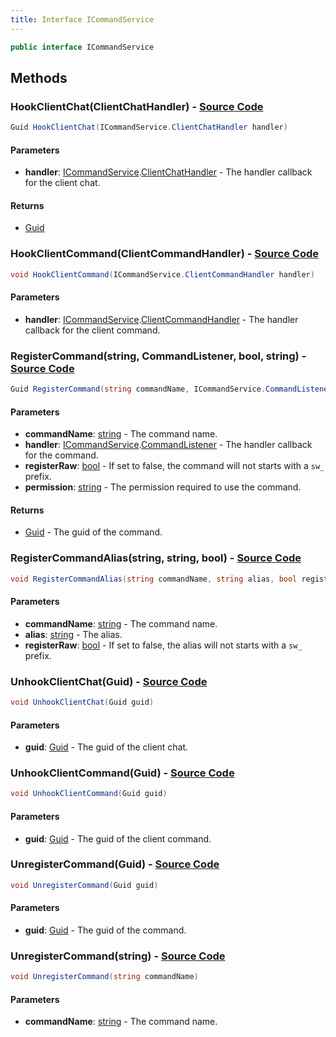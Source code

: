 ```yaml
---
title: Interface ICommandService
---
```


```csharp
public interface ICommandService
```

## Methods

### **HookClientChat(ClientChatHandler)** - [Source Code](https://github.com/swiftly-solution/swiftlys2/blob/main/managed/src/SwiftlyS2.Shared/Modules/Commands/ICommandService.cs#L81)

```csharp
Guid HookClientChat(ICommandService.ClientChatHandler handler)
```

#### Parameters

- **handler**: [ICommandService](/docs/api/shared/commands/icommandservice).[ClientChatHandler](/docs/api/shared/commands/icommandservice/clientchathandler) - The handler callback for the client chat.

#### Returns

- [Guid](https://learn.microsoft.com/dotnet/api/system.guid)

### **HookClientCommand(ClientCommandHandler)** - [Source Code](https://github.com/swiftly-solution/swiftlys2/blob/main/managed/src/SwiftlyS2.Shared/Modules/Commands/ICommandService.cs#L69)

```csharp
void HookClientCommand(ICommandService.ClientCommandHandler handler)
```

#### Parameters

- **handler**: [ICommandService](/docs/api/shared/commands/icommandservice).[ClientCommandHandler](/docs/api/shared/commands/icommandservice/clientcommandhandler) - The handler callback for the client command.

### **RegisterCommand(string, CommandListener, bool, string)** - [Source Code](https://github.com/swiftly-solution/swiftlys2/blob/main/managed/src/SwiftlyS2.Shared/Modules/Commands/ICommandService.cs#L42)

```csharp
Guid RegisterCommand(string commandName, ICommandService.CommandListener handler, bool registerRaw = false, string permission = "")
```

#### Parameters

- **commandName**: [string](https://learn.microsoft.com/dotnet/api/system.string) - The command name.
- **handler**: [ICommandService](/docs/api/shared/commands/icommandservice).[CommandListener](/docs/api/shared/commands/icommandservice/commandlistener) - The handler callback for the command.
- **registerRaw**: [bool](https://learn.microsoft.com/dotnet/api/system.boolean) - If set to false, the command will not starts with a `sw_` prefix.
- **permission**: [string](https://learn.microsoft.com/dotnet/api/system.string) - The permission required to use the command.

#### Returns

- [Guid](https://learn.microsoft.com/dotnet/api/system.guid) - The guid of the command.

### **RegisterCommandAlias(string, string, bool)** - [Source Code](https://github.com/swiftly-solution/swiftlys2/blob/main/managed/src/SwiftlyS2.Shared/Modules/Commands/ICommandService.cs#L50)

```csharp
void RegisterCommandAlias(string commandName, string alias, bool registerRaw = false)
```

#### Parameters

- **commandName**: [string](https://learn.microsoft.com/dotnet/api/system.string) - The command name.
- **alias**: [string](https://learn.microsoft.com/dotnet/api/system.string) - The alias.
- **registerRaw**: [bool](https://learn.microsoft.com/dotnet/api/system.boolean) - If set to false, the alias will not starts with a `sw_` prefix.

### **UnhookClientChat(Guid)** - [Source Code](https://github.com/swiftly-solution/swiftlys2/blob/main/managed/src/SwiftlyS2.Shared/Modules/Commands/ICommandService.cs#L87)

```csharp
void UnhookClientChat(Guid guid)
```

#### Parameters

- **guid**: [Guid](https://learn.microsoft.com/dotnet/api/system.guid) - The guid of the client chat.

### **UnhookClientCommand(Guid)** - [Source Code](https://github.com/swiftly-solution/swiftlys2/blob/main/managed/src/SwiftlyS2.Shared/Modules/Commands/ICommandService.cs#L75)

```csharp
void UnhookClientCommand(Guid guid)
```

#### Parameters

- **guid**: [Guid](https://learn.microsoft.com/dotnet/api/system.guid) - The guid of the client command.

### **UnregisterCommand(Guid)** - [Source Code](https://github.com/swiftly-solution/swiftlys2/blob/main/managed/src/SwiftlyS2.Shared/Modules/Commands/ICommandService.cs#L56)

```csharp
void UnregisterCommand(Guid guid)
```

#### Parameters

- **guid**: [Guid](https://learn.microsoft.com/dotnet/api/system.guid) - The guid of the command.

### **UnregisterCommand(string)** - [Source Code](https://github.com/swiftly-solution/swiftlys2/blob/main/managed/src/SwiftlyS2.Shared/Modules/Commands/ICommandService.cs#L62)

```csharp
void UnregisterCommand(string commandName)
```

#### Parameters

- **commandName**: [string](https://learn.microsoft.com/dotnet/api/system.string) - The command name.

